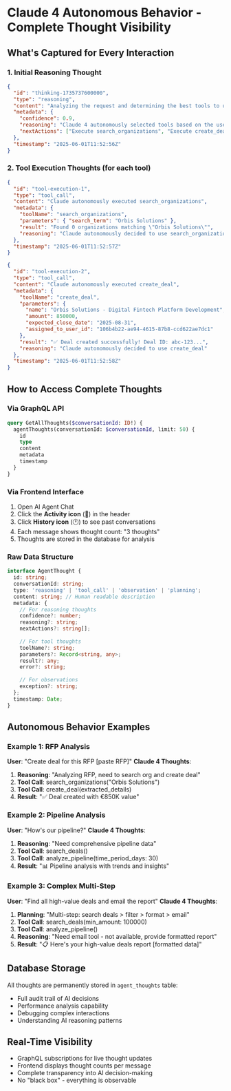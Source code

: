 # Claude 4 Autonomous Behavior - Complete Thought Visibility

## What's Captured for Every Interaction

### 1. Initial Reasoning Thought
```json
{
  "id": "thinking-1735737600000",
  "type": "reasoning", 
  "content": "Analyzing the request and determining the best tools to use autonomously",
  "metadata": {
    "confidence": 0.9,
    "reasoning": "Claude 4 autonomously selected tools based on the user request and available context",
    "nextActions": ["Execute search_organizations", "Execute create_deal"]
  },
  "timestamp": "2025-06-01T11:52:56Z"
}
```

### 2. Tool Execution Thoughts (for each tool)
```json
{
  "id": "tool-execution-1",
  "type": "tool_call",
  "content": "Claude autonomously executed search_organizations", 
  "metadata": {
    "toolName": "search_organizations",
    "parameters": { "search_term": "Orbis Solutions" },
    "result": "Found 0 organizations matching \"Orbis Solutions\"",
    "reasoning": "Claude autonomously decided to use search_organizations"
  },
  "timestamp": "2025-06-01T11:52:57Z"
}
```

```json
{
  "id": "tool-execution-2", 
  "type": "tool_call",
  "content": "Claude autonomously executed create_deal",
  "metadata": {
    "toolName": "create_deal", 
    "parameters": {
      "name": "Orbis Solutions - Digital Fintech Platform Development",
      "amount": 850000,
      "expected_close_date": "2025-08-31",
      "assigned_to_user_id": "106b4b22-ae94-4615-87b8-ccd622ae7dc1"
    },
    "result": "✅ Deal created successfully! Deal ID: abc-123...",
    "reasoning": "Claude autonomously decided to use create_deal"
  },
  "timestamp": "2025-06-01T11:52:58Z" 
}
```

## How to Access Complete Thoughts

### Via GraphQL API
```graphql
query GetAllThoughts($conversationId: ID!) {
  agentThoughts(conversationId: $conversationId, limit: 50) {
    id
    type
    content  
    metadata
    timestamp
  }
}
```

### Via Frontend Interface
1. Open AI Agent Chat
2. Click the **Activity icon** (🔄) in the header
3. Click **History icon** (🕐) to see past conversations  
4. Each message shows thought count: "3 thoughts"
5. Thoughts are stored in the database for analysis

### Raw Data Structure
```typescript
interface AgentThought {
  id: string;
  conversationId: string;
  type: 'reasoning' | 'tool_call' | 'observation' | 'planning';
  content: string; // Human readable description
  metadata: {
    // For reasoning thoughts
    confidence?: number;
    reasoning?: string;
    nextActions?: string[];
    
    // For tool thoughts  
    toolName?: string;
    parameters?: Record<string, any>;
    result?: any;
    error?: string;
    
    // For observations
    exception?: string;
  };
  timestamp: Date;
}
```

## Autonomous Behavior Examples

### Example 1: RFP Analysis
**User**: "Create deal for this RFP [paste RFP]"
**Claude 4 Thoughts**:
1. **Reasoning**: "Analyzing RFP, need to search org and create deal"
2. **Tool Call**: search_organizations("Orbis Solutions") 
3. **Tool Call**: create_deal(extracted_details)
4. **Result**: "✅ Deal created with €850K value"

### Example 2: Pipeline Analysis  
**User**: "How's our pipeline?"
**Claude 4 Thoughts**:
1. **Reasoning**: "Need comprehensive pipeline data"
2. **Tool Call**: search_deals() 
3. **Tool Call**: analyze_pipeline(time_period_days: 30)
4. **Result**: "📊 Pipeline analysis with trends and insights"

### Example 3: Complex Multi-Step
**User**: "Find all high-value deals and email the report"
**Claude 4 Thoughts**:
1. **Planning**: "Multi-step: search deals > filter > format > email"
2. **Tool Call**: search_deals(min_amount: 100000)
3. **Tool Call**: analyze_pipeline()  
4. **Reasoning**: "Need email tool - not available, provide formatted report"
5. **Result**: "📋 Here's your high-value deals report [formatted data]"

## Database Storage
All thoughts are permanently stored in `agent_thoughts` table:
- Full audit trail of AI decisions
- Performance analysis capability  
- Debugging complex interactions
- Understanding AI reasoning patterns

## Real-Time Visibility
- GraphQL subscriptions for live thought updates
- Frontend displays thought counts per message
- Complete transparency into AI decision-making
- No "black box" - everything is observable 